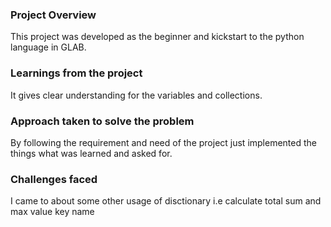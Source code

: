 ### Project Overview

 This project was developed as the beginner and kickstart to the python language in GLAB.


### Learnings from the project

 It gives clear understanding for the variables and collections. 


### Approach taken to solve the problem

 By following the requirement and need of the project just implemented the things what was learned and asked for.


### Challenges faced

 I came to about some other usage of disctionary i.e calculate total sum and max value key name


